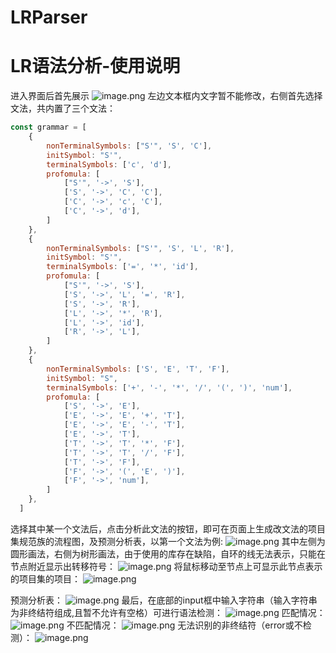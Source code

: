 # LRParser
 
 # LR语法分析-使用说明

进入界面后首先展示
![image.png](https://cdn.nlark.com/yuque/0/2019/png/403917/1576723714767-990e63cf-eb4a-4852-a15b-0efda453bf2f.png#align=left&display=inline&height=155&name=image.png&originHeight=295&originWidth=1372&size=15170&status=done&style=none&width=720)
左边文本框内文字暂不能修改，右侧首先选择文法，共内置了三个文法：

```javascript
const grammar = [
    {
        nonTerminalSymbols: ["S'", 'S', 'C'],
        initSymbol: "S'",
        terminalSymbols: ['c', 'd'],
        profomula: [
            ["S'", '->', 'S'],
            ['S', '->', 'C', 'C'],
            ['C', '->', 'c', 'C'],
            ['C', '->', 'd'],
        ]
    },
    {
        nonTerminalSymbols: ["S'", 'S', 'L', 'R'],
        initSymbol: "S'",
        terminalSymbols: ['=', '*', 'id'],
        profomula: [
            ["S'", '->', 'S'],
            ['S', '->', 'L', '=', 'R'],
            ['S', '->', 'R'],
            ['L', '->', '*', 'R'],
            ['L', '->', 'id'],
            ['R', '->', 'L'],
        ]
    },
    {
        nonTerminalSymbols: ['S', 'E', 'T', 'F'],
        initSymbol: "S",
        terminalSymbols: ['+', '-', '*', '/', '(', ')', 'num'],
        profomula: [
            ['S', '->', 'E'],
            ['E', '->', 'E', '+', 'T'],
            ['E', '->', 'E', '-', 'T'],
            ['E', '->', 'T'],
            ['T', '->', 'T', '*', 'F'],
            ['T', '->', 'T', '/', 'F'],
            ['T', '->', 'F'],
            ['F', '->', '(', 'E', ')'],
            ['F', '->', 'num'],
        ]
    },
  ]
```
选择其中某一个文法后，点击分析此文法的按钮，即可在页面上生成改文法的项目集规范族的流程图，及预测分析表，以第一个文法为例:
![image.png](https://cdn.nlark.com/yuque/0/2019/png/403917/1576723940961-233775c2-07d6-4824-a3dc-b3a7435d839f.png#align=left&display=inline&height=318&name=image.png&originHeight=773&originWidth=1812&size=102233&status=done&style=none&width=746)
其中左侧为圆形画法，右侧为树形画法，由于使用的库存在缺陷，自环的线无法表示，只能在节点附近显示出转移符号：
![image.png](https://cdn.nlark.com/yuque/0/2019/png/403917/1576724146808-3e93cdd4-7fa7-496c-9fd3-caa4f1023a43.png#align=left&display=inline&height=342&name=image.png&originHeight=603&originWidth=613&size=55839&status=done&style=none&width=348)
将鼠标移动至节点上可显示此节点表示的项目集的项目：
![image.png](https://cdn.nlark.com/yuque/0/2019/png/403917/1576724267360-00f239cb-192b-40c0-9195-fddd8fd4d5c1.png#align=left&display=inline&height=356&name=image.png&originHeight=712&originWidth=805&size=54801&status=done&style=none&width=402.5)


预测分析表：
![image.png](https://cdn.nlark.com/yuque/0/2019/png/403917/1576724092178-8fc44223-4767-4c17-8541-b31277073470.png#align=left&display=inline&height=322&name=image.png&originHeight=644&originWidth=1236&size=36452&status=done&style=none&width=618)
最后，在底部的input框中输入字符串（输入字符串为非终结符组成,且暂不允许有空格）可进行语法检测：
![image.png](https://cdn.nlark.com/yuque/0/2019/png/403917/1576724332821-9f8234f9-700d-48a3-9eed-5e67aea8b070.png#align=left&display=inline&height=55&name=image.png&originHeight=91&originWidth=1122&size=4025&status=done&style=none&width=682)
匹配情况：
![image.png](https://cdn.nlark.com/yuque/0/2019/png/403917/1576724379123-f01e2c5d-a6ea-4086-8616-f0a2e086889d.png#align=left&display=inline&height=335&name=image.png&originHeight=670&originWidth=1211&size=43446&status=done&style=none&width=605.5)
不匹配情况：
![image.png](https://cdn.nlark.com/yuque/0/2019/png/403917/1576724422630-f26c3872-3494-4477-9803-57a876ab90a0.png#align=left&display=inline&height=250&name=image.png&originHeight=499&originWidth=1203&size=31270&status=done&style=none&width=602)
无法识别的非终结符（error或不检测）：
![image.png](https://cdn.nlark.com/yuque/0/2019/png/403917/1576724533588-d3ceecaf-00b3-4fc7-a0d2-46f47e1e524c.png#align=left&display=inline&height=119&name=image.png&originHeight=238&originWidth=1044&size=12682&status=done&style=none&width=522)
